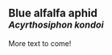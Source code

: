 

## Blue alfalfa aphid<br><sup>*Acyrthosiphon kondoi*</sup>

More text to come!

<!--stackedit_data:
eyJoaXN0b3J5IjpbMTc0MDIyMzg4MywtMjA5MzExMTY0MywtNT
g5MDU5MjQ1LC0xNTY4MjA0OTA0LDg3ODc0NDAzNSwyMDkyNjM3
NzU4LDMxMTc0NDQ0Nl19
-->